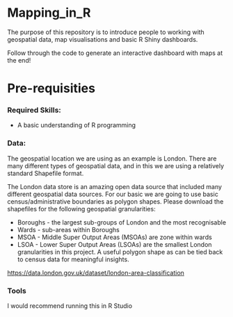 # Mapping_in_R

The purpose of this repository is to introduce people to working with geospatial data, map visualisations and basic R Shiny dashboards. 

Follow through the code to generate an interactive dashboard with maps at the end!

# Pre-requisities

### Required Skills:
- A basic understanding of R programming

### Data:
The geospatial location we are using as an example is London. There are many different types of geospatial data, and in this we are using a relatively standard Shapefile format. 

The London data store is an amazing open data source that included many different geospatial data sources. For our basic we are going to use basic census/administrative boundaries as polygon shapes. Please download the shapefiles for the following geospatial granularities:

- Boroughs - the largest sub-groups of London and the most recognisable
- Wards - sub-areas within Boroughs
- MSOA - Middle Super Output Areas (MSOAs) are zone within wards
- LSOA - Lower Super Output Areas (LSOAs) are the smallest London granularities in this project. A useful polygon shape as can be tied back to census data for meaningful insights.

https://data.london.gov.uk/dataset/london-area-classification

### Tools
I would recommend running this in R Studio




